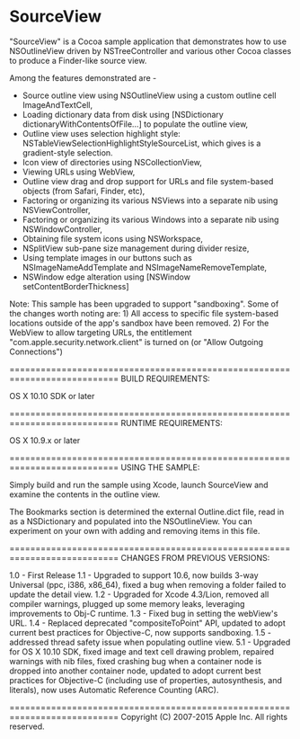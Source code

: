 SourceView
==========

"SourceView" is a Cocoa sample application that demonstrates how to use NSOutlineView driven by NSTreeController and various other Cocoa classes to produce a Finder-like source view.

Among the features demonstrated are -

- Source outline view using NSOutlineView using a custom outline cell ImageAndTextCell,
- Loading dictionary data from disk using [NSDictionary dictionaryWithContentsOfFile…] to populate the outline view,
- Outline view uses selection highlight style: NSTableViewSelectionHighlightStyleSourceList, which gives is a gradient-style selection.
- Icon view of directories using NSCollectionView,
- Viewing URLs using WebView,
- Outline view drag and drop support for URLs and file system-based objects (from Safari, Finder, etc),
- Factoring or organizing its various NSViews into a separate nib using NSViewController,
- Factoring or organizing its various Windows into a separate nib using NSWindowController,
- Obtaining file system icons using NSWorkspace,
- NSplitView sub-pane size management during divider resize,
- Using template images in our buttons such as NSImageNameAddTemplate and NSImageNameRemoveTemplate,
- NSWindow edge alteration using [NSWindow setContentBorderThickness]

Note:
This sample has been upgraded to support "sandboxing".
Some of the changes worth noting are:
    1) All access to specific file system-based locations outside of the app's sandbox have been removed.
    2) For the WebView to allow targeting URLs, the entitlement "com.apple.security.network.client" is turned on (or "Allow Outgoing Connections")
    
    
===========================================================================
BUILD REQUIREMENTS:

OS X 10.10 SDK or later

===========================================================================
RUNTIME REQUIREMENTS:

OS X 10.9.x or later

===========================================================================
USING THE SAMPLE:

Simply build and run the sample using Xcode, launch SourceView and examine the contents in the outline view.

The Bookmarks section is determined the external Outline.dict file, read in as a NSDictionary and populated into the NSOutlineView.  You can experiment on your own with adding and removing items in this file.


===========================================================================
CHANGES FROM PREVIOUS VERSIONS:

1.0 - First Release
1.1 - Upgraded to support 10.6, now builds 3-way Universal (ppc, i386, x86_64), fixed a bug when removing a folder failed to update the detail view.
1.2 - Upgraded for Xcode 4.3/Lion, removed all compiler warnings, plugged up some memory leaks, leveraging improvements to Obj-C runtime.
1.3 - Fixed bug in setting the webView's URL.
1.4 - Replaced deprecated "compositeToPoint" API, updated to adopt current best practices for Objective-C, now supports sandboxing.
1.5 - addressed thread safety issue when populating outline view.
5.1 - Upgraded for OS X 10.10 SDK, fixed image and text cell drawing problem, repaired warnings with nib files, fixed crashing bug when a container node is dropped into another container node, updated to adopt current best practices for Objective-C (including use of properties, autosynthesis, and literals), now uses Automatic Reference Counting (ARC).

===========================================================================
Copyright (C) 2007-2015 Apple Inc. All rights reserved.